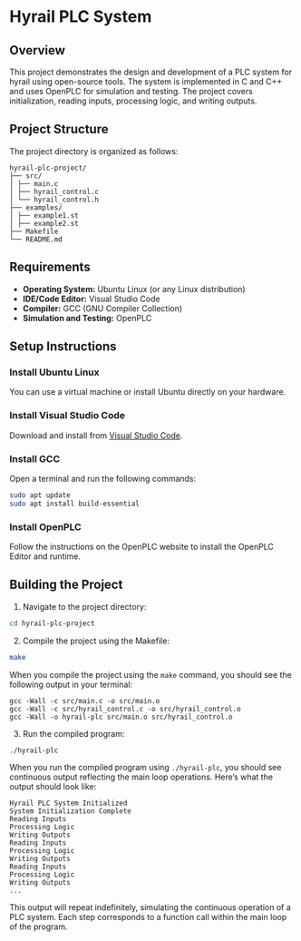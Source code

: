 # Hyrail PLC System

## Overview
This project demonstrates the design and development of a PLC system for hyrail using open-source tools. The system is implemented in C and C++ and uses OpenPLC for simulation and testing. The project covers initialization, reading inputs, processing logic, and writing outputs.

## Project Structure
The project directory is organized as follows:
```
hyrail-plc-project/
├── src/
│ ├── main.c
│ ├── hyrail_control.c
│ └── hyrail_control.h
├── examples/
│ ├── example1.st
│ ├── example2.st
├── Makefile
└── README.md
```

## Requirements
- **Operating System:** Ubuntu Linux (or any Linux distribution)
- **IDE/Code Editor:** Visual Studio Code
- **Compiler:** GCC (GNU Compiler Collection)
- **Simulation and Testing:** OpenPLC

## Setup Instructions

### Install Ubuntu Linux
You can use a virtual machine or install Ubuntu directly on your hardware.

### Install Visual Studio Code
Download and install from [Visual Studio Code](https://code.visualstudio.com/).

### Install GCC
Open a terminal and run the following commands:
```sh
sudo apt update
sudo apt install build-essential
```

### Install OpenPLC
Follow the instructions on the OpenPLC website to install the OpenPLC Editor and runtime.

## Building the Project
1. Navigate to the project directory:
```sh
cd hyrail-plc-project
```

2. Compile the project using the Makefile:
```sh
make
```

When you compile the project using the `make` command, you should see the following output in your terminal:
```
gcc -Wall -c src/main.c -o src/main.o
gcc -Wall -c src/hyrail_control.c -o src/hyrail_control.o
gcc -Wall -o hyrail-plc src/main.o src/hyrail_control.o
```

3. Run the compiled program:
```sh
./hyrail-plc
```

When you run the compiled program using `./hyrail-plc`, you should see continuous output reflecting the main loop operations. Here’s what the output should look like:
```
Hyrail PLC System Initialized
System Initialization Complete
Reading Inputs
Processing Logic
Writing Outputs
Reading Inputs
Processing Logic
Writing Outputs
Reading Inputs
Processing Logic
Writing Outputs
...
```

This output will repeat indefinitely, simulating the continuous operation of a PLC system. Each step corresponds to a function call within the main loop of the program.
